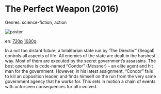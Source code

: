 # The Perfect Weapon (2016)

Genres: science-fiction, action

![poster](http://image.tmdb.org/t/p/w500/am6eVYHSU3bORdz5Ukmc7XSiW5R.jpg)

en:
  [720p](magnet:?xt=urn:btih:E6CBAE18E06A5180A8995937CAAC643EF8025A85&tr=udp://glotorrents.pw:6969/announce&tr=udp://tracker.opentrackr.org:1337/announce&tr=udp://torrent.gresille.org:80/announce&tr=udp://tracker.openbittorrent.com:80&tr=udp://tracker.coppersurfer.tk:6969&tr=udp://tracker.leechers-paradise.org:6969&tr=udp://p4p.arenabg.ch:1337&tr=udp://tracker.internetwarriors.net:1337)
  [1080p](magnet:?xt=urn:btih:4DD75999767833CEA3F79E12905E6E517398A05C&tr=udp://glotorrents.pw:6969/announce&tr=udp://tracker.opentrackr.org:1337/announce&tr=udp://torrent.gresille.org:80/announce&tr=udp://tracker.openbittorrent.com:80&tr=udp://tracker.coppersurfer.tk:6969&tr=udp://tracker.leechers-paradise.org:6969&tr=udp://p4p.arenabg.ch:1337&tr=udp://tracker.internetwarriors.net:1337)
  


In a not too distant future, a totalitarian state run by ‘The Director” (Seagal) controls all aspects of life. All enemies of the state are dealt in the harshest way. Most of them are executed by the secret government’s assassins. The best operative is code-named “Condor” (Messner) – an elite agent and hit man for the government. However, in his latest assignment, “Condor” fails to kill an opposition leader, and finds himself on the run from the very same government agency that he works for. This sets in motion a chain of events with unforseen consequences for all involved.